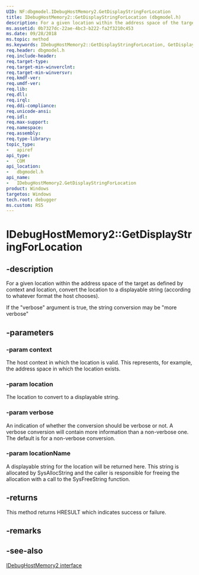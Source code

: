 ```yaml
---
UID: NF:dbgmodel.IDebugHostMemory2.GetDisplayStringForLocation
title: IDebugHostMemory2::GetDisplayStringForLocation (dbgmodel.h)
description: For a given location within the address space of the target as defined by context and location, convert the location to a displayable string (according to whatever format the host chooses).
ms.assetid: 0b7327dc-22ae-4bc3-b222-fa2f3210c453
ms.date: 09/28/2018
ms.topic: method
ms.keywords: IDebugHostMemory2::GetDisplayStringForLocation, GetDisplayStringForLocation, IDebugHostMemory2.GetDisplayStringForLocation, IDebugHostMemory2::GetDisplayStringForLocation, IDebugHostMemory2.GetDisplayStringForLocation
req.header: dbgmodel.h
req.include-header:
req.target-type:
req.target-min-winverclnt:
req.target-min-winversvr:
req.kmdf-ver:
req.umdf-ver:
req.lib:
req.dll:
req.irql: 
req.ddi-compliance:
req.unicode-ansi:
req.idl:
req.max-support:
req.namespace:
req.assembly:
req.type-library: 
topic_type: 
-	apiref
api_type: 
-	COM
api_location: 
-	dbgmodel.h
api_name: 
-	IDebugHostMemory2.GetDisplayStringForLocation
product: Windows
targetos: Windows
tech.root: debugger
ms.custom: RS5
---
```


# IDebugHostMemory2::GetDisplayStringForLocation


## -description

For a given location within the address space of the target as defined by context and location, convert the location to a displayable string (according to whatever format the host chooses).

If the "verbose" argument is true, the string conversion may be "more verbose"

## -parameters

### -param context
The host context in which the location is valid.  This represents, for example, the address space in which the location exists.

### -param location
The location to convert to a displayable string.

### -param verbose
An indication of whether the conversion should be verbose or not.  A verbose conversion will contain more information than a non-verbose one.  The default is for a non-verbose conversion.

### -param locationName
A displayable string for the location will be returned here.  This string is allocated by SysAllocString and the caller is responsible for freeing the allocation with a call to the SysFreeString function.


## -returns
This method returns HRESULT which indicates success or failure.

## -remarks

## -see-also

[IDebugHostMemory2 interface](nn-dbgmodel-idebughostmemory2.md)
